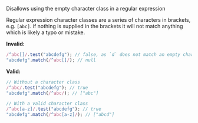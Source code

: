 Disallows using the empty character class in a regular expression

Regular expression character classes are a series of characters in brackets,
e.g. `[abc]`. if nothing is supplied in the brackets it will not match anything
which is likely a typo or mistake.

**Invalid:**

```typescript
/^abc[]/.test("abcdefg"); // false, as `d` does not match an empty character class
"abcdefg".match(/^abc[]/); // null
```

**Valid:**

```typescript
// Without a character class
/^abc/.test("abcdefg"); // true
"abcdefg".match(/^abc/); // ["abc"]

// With a valid character class
/^abc[a-z]/.test("abcdefg"); // true
"abcdefg".match(/^abc[a-z]/); // ["abcd"]
```
